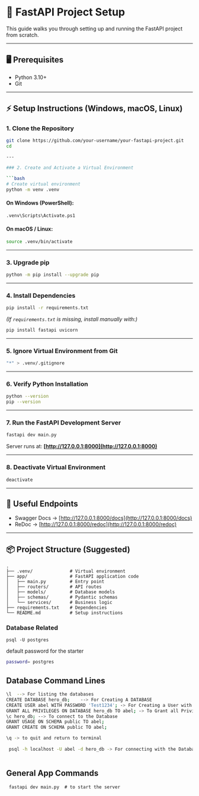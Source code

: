 # 🚀 FastAPI Project Setup

This guide walks you through setting up and running the FastAPI project from scratch.

---

## 🖥️ Prerequisites
- Python 3.10+
- Git

---

## ⚡ Setup Instructions (Windows, macOS, Linux)

### 1. Clone the Repository
```bash
git clone https://github.com/your-username/your-fastapi-project.git
cd 

---

### 2. Create and Activate a Virtual Environment

```bash
# Create virtual environment
python -m venv .venv
```

#### On Windows (PowerShell):

```bash
.venv\Scripts\Activate.ps1
```

#### On macOS / Linux:

```bash
source .venv/bin/activate
```

---

### 3. Upgrade pip

```bash
python -m pip install --upgrade pip
```

---

### 4. Install Dependencies

```bash
pip install -r requirements.txt
```

*(If `requirements.txt` is missing, install manually with:)*

```bash
pip install fastapi uvicorn
```

---

### 5. Ignore Virtual Environment from Git

```bash
"*" > .venv/.gitignore
```

---

### 6. Verify Python Installation

```bash
python --version
pip --version
```

---

### 7. Run the FastAPI Development Server

```bash
fastapi dev main.py
```

Server runs at: **[http://127.0.0.1:8000](http://127.0.0.1:8000)**

---

### 8. Deactivate Virtual Environment

```bash
deactivate
```

---

## 📖 Useful Endpoints

* Swagger Docs → [http://127.0.0.1:8000/docs](http://127.0.0.1:8000/docs)
* ReDoc → [http://127.0.0.1:8000/redoc](http://127.0.0.1:8000/redoc)

---

## 📦 Project Structure (Suggested)

```
.
├── .venv/              # Virtual environment
├── app/                # FastAPI application code
│   ├── main.py         # Entry point
│   ├── routers/        # API routes
│   ├── models/         # Database models
│   ├── schemas/        # Pydantic schemas
│   └── services/       # Business logic
├── requirements.txt    # Dependencies
└── README.md           # Setup instructions
```

 

 ### Database Related 


```commandline
psql -U postgres
```
default password for the starter
```bash
password= postgres
```


## Database Command Lines 

```bash 
\l  --> For listing the databases
CREATE DATABASE hero_db;    --> For Creating A DATABASE
CREATE USER abel WITH PASSWORD 'Test1234'; -> For Creating a User with role
GRANT ALL PRIVILEGES ON DATABASE hero_db TO abel; -> To Grant all Privillages
\c hero_db; --> To connect to the Database
GRANT USAGE ON SCHEMA public TO abel; 
GRANT CREATE ON SCHEMA public TO abel;

\q -> to quit and return to terminal
 
 psql -h localhost -U abel -d hero_db -> For connecting with the Database
 


```


## General App Commands

```commandline
 fastapi dev main.py  # to start the server 

```